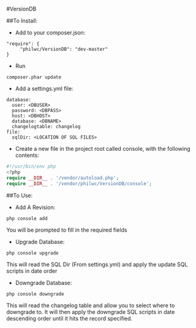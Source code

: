 #VersionDB

##To Install:

* Add to your composer.json:

```
"require": {
     "philwc/VersionDB": "dev-master"
}
```

* Run 
    

```
composer.phar update
```

* Add a settings.yml file:

```
database:
  user: <DBUSER>
  password: <DBPASS>
  host: <DBHOST>
  database: <DBNAME>
  changelogtable: changelog
file:
  sqlDir: <LOCATION OF SQL FILES>
```

* Create a new file in the project root called console, with the following contents: 

```php
#!/usr/bin/env php
<?php
require __DIR__ . '/vendor/autoload.php';
require __DIR__ . '/vendor/philwc/VersionDB/console';
```

##To Use:

* Add A Revision:

```
php console add
```

You will be prompted to fill in the required fields

* Upgrade Database:

```
php console upgrade
```

This will read the SQL Dir (From settings.yml) and apply the update SQL scripts in date order

* Downgrade Database:

```
php console downgrade
```

This will read the changelog table and allow you to select where to downgrade to. 
It will then apply the downgrade SQL scripts in date descending order until it hits the record specified.
